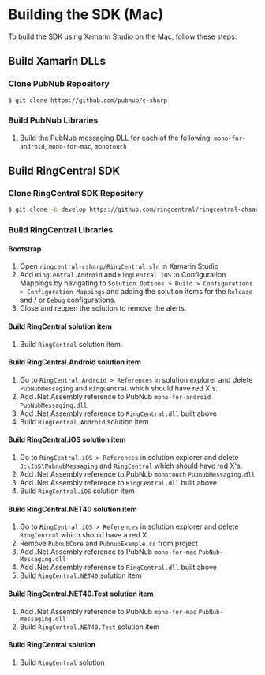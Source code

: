 # Building the SDK (Mac)

To build the SDK using Xamarin Studio on the Mac, follow these steps:

## Build Xamarin DLLs

### Clone PubNub Repository

```bash
$ git clone https://github.com/pubnub/c-sharp
```

### Build PubNub Libraries

1. Build the PubNub messaging DLL for each of the following: `mono-for-android`, `mono-for-mac`, `monotouch`

## Build RingCentral SDK

### Clone RingCentral SDK Repository

```bash
$ git clone -b develop https://github.com/ringcentral/ringcentral-chsarp
```

### Build RingCentral Libraries

#### Bootstrap

1. Open `ringcentral-csharp/RingCentral.sln` in Xamarin Studio
1. Add `RingCentral.Android` and `RingCentral.iOS` to Configuration Mappings by navigating to `Solution Options > Build > Configurations > Configuration Mappings` and adding the solution items for the `Release` and / or `Debug` configurations.
1. Close and reopen the solution to remove the alerts.

#### Build RingCentral solution item

1. Build `RingCentral` solution item.

#### Build RingCentral.Android solution item

1. Go to `RingCentral.Android > References` in solution explorer and delete `PubNubMessaging` and `RingCentral` which should have red X's.
1. Add .Net Assembly reference to PubNub `mono-for-android` `PubNubMessaging.dll`
1. Add .Net Assembly reference to `RingCentral.dll` built above
1. Build `RingCentral.Android` solution item

#### Build RingCentral.iOS solution item

1. Go to `RingCentral.iOS > References` in solution explorer and delete `J:\IoS\PubnubMessaging` and `RingCentral` which should have red X's.
1. Add .Net Assembly reference to PubNub `monotouch` `PubnubMessaging.dll`
1. Add .Net Assembly reference to `RingCentral.dll` built above
1. Build `RingCentral.iOS` solution item

#### Build RingCentral.NET40 solution item

1. Go to `RingCentral.iOS > References` in solution explorer and delete `RingCentral` which should have a red X.
1. Remove `PubnubCore` and `PubnubExample.cs` from project
1. Add .Net Assembly reference to PubNub `mono-for-mac` `PubNub-Messaging.dll`
1. Add .Net Assembly reference to `RingCentral.dll` built above
1. Build `RingCentral.NET40` solution item

#### Build RingCentral.NET40.Test solution item

1. Add .Net Assembly reference to PubNub `mono-for-mac` `PubNub-Messaging.dll`
1. Build `RingCentral.NET40.Test` solution item

#### Build RingCentral solution

1. Build `RingCentral` solution